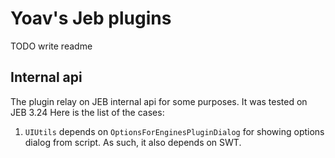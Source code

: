 # Yoav's Jeb plugins

TODO write readme

## Internal api

The plugin relay on JEB internal api for some purposes. It was tested on JEB 3.24 Here is the list of the cases:

1. `UIUtils` depends on `OptionsForEnginesPluginDialog` for showing options dialog from script. As such, it also depends
   on SWT.